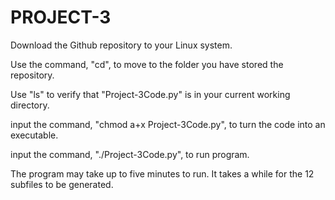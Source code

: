 # PROJECT-3

Download the Github repository to your Linux system.

Use the command, "cd", to move to the folder you have stored the repository.

Use "ls" to verify that "Project-3Code.py" is in your current working directory.

input the command, "chmod a+x Project-3Code.py", to turn the code into an executable.

input the command, "./Project-3Code.py", to run program.

The program may take up to five minutes to run. It takes a while for the 12 subfiles to be generated. 